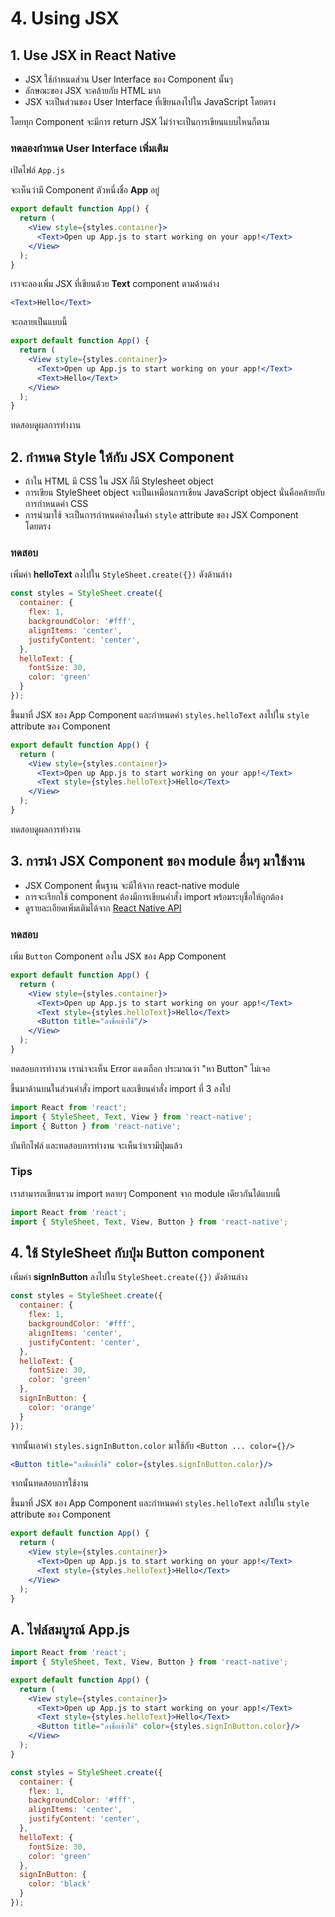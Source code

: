 
# 4. Using JSX

## 1. Use JSX in React Native

- JSX ใช้กำหนดส่วน User Interface ของ Component นั้นๆ 
- ลักษณะของ JSX จะคล้ายกับ HTML มาก 
- JSX จะเป็นส่วนของ User Interface ที่เขียนลงไปใน JavaScript โดยตรง 

โดยทุก Component จะมีการ return JSX ไม่ว่าจะเป็นการเขียนแบบไหนก็ตาม

### ทดลองกำหนด User Interface เพิ่มเติม

เปิดไฟล์ `App.js`

จะเห็นว่ามี Component ตัวหนึ่งชื่อ **App** อยู่

```jsx
export default function App() {
  return (
    <View style={styles.container}>
      <Text>Open up App.js to start working on your app!</Text>
    </View>
  );
}
```

เราจะลองเพิ่ม JSX ที่เขียนด้วย **Text** component ตามด้านล่าง

```jsx
<Text>Hello</Text>
```

จะกลายเป็นแบบนี้ 

```jsx
export default function App() {
  return (
    <View style={styles.container}>
      <Text>Open up App.js to start working on your app!</Text>
      <Text>Hello</Text>
    </View>
  );
}
```

ทดสอบดูผลการทำงาน

## 2. กำหนด Style ให้กับ JSX Component 

- ถ้าใน HTML มี CSS ใน JSX ก็มี Stylesheet object 
- การเขียน StyleSheet object จะเป็นเหมือนการเขียน JavaScript object นั่นคือคล้ายกับการกำหนดค่า CSS 
- การนำมาใช้ จะเป็นการกำหนดค่าลงในค่า `style` attribute ของ JSX Component โดยตรง

### ทดสอบ

เพิ่มค่า **helloText** ลงไปใน `StyleSheet.create({})` ดังด้านล่าง

```js
const styles = StyleSheet.create({
  container: {
    flex: 1,
    backgroundColor: '#fff',
    alignItems: 'center',
    justifyContent: 'center',
  },
  helloText: {
    fontSize: 30,
    color: 'green'
  }
});
```

ขึ้นมาที่ JSX ของ App Component และกำหนดค่า `styles.helloText` ลงไปใน `style` attribute ของ Component

```jsx
export default function App() {
  return (
    <View style={styles.container}>
      <Text>Open up App.js to start working on your app!</Text>
      <Text style={styles.helloText}>Hello</Text>
    </View>
  );
}
```

ทดสอบดูผลการทำงาน

## 3. การนำ JSX Component ของ module อื่นๆ มาใช้งาน

- JSX Component พื้นฐาน จะมีให้จาก react-native module 
- การจะเรียกใช้ component ต้องมีการเขียนคำสั่ง import พร้อมระบุชื่อให้ถูกต้อง 
- ดูรายละเอียดเพิ่มเติมได้จาก [React Native API](https://facebook.github.io/react-native/docs/activityindicator)


### ทดสอบ

เพิ่ม `Button` Component ลงใน JSX ของ App Component 

```jsx
export default function App() {
  return (
    <View style={styles.container}>
      <Text>Open up App.js to start working on your app!</Text>
      <Text style={styles.helloText}>Hello</Text>
      <Button title="ลงชื่อเข้าใช้"/>
    </View>
  );
}
```

ทดสอบการทำงาน เราน่าจะเห็น Error แดงเถือก ประมาณว่า "หา Button" ไม่เจอ 

ขึ้นมาด้านบนในส่วนคำสั่ง import และเขียนคำสั่ง import ที่ 3 ลงไป

```js
import React from 'react';
import { StyleSheet, Text, View } from 'react-native';
import { Button } from 'react-native';
```

บันทึกไฟล์ และทดสอบการทำงาน จะเห็นว่าเรามีปุ่มแล้ว 

### Tips

เราสามารถเขียนรวม import หลายๆ Component จาก module เดียวกันได้แบบนี้ 

```js
import React from 'react';
import { StyleSheet, Text, View, Button } from 'react-native';
```

## 4. ใช้ StyleSheet กับปุ่ม Button component 

เพิ่มค่า **signInButton** ลงไปใน `StyleSheet.create({})` ดังด้านล่าง

```js
const styles = StyleSheet.create({
  container: {
    flex: 1,
    backgroundColor: '#fff',
    alignItems: 'center',
    justifyContent: 'center',
  },
  helloText: {
    fontSize: 30,
    color: 'green'
  },
  signInButton: {
    color: 'orange'
  }
});
```

จากนั้นเอาค่า `styles.signInButton.color` มาใช้กับ `<Button ... color={}/>`

```jsx
<Button title="ลงชื่อเข้าใช้" color={styles.signInButton.color}/>
```

จากนั้นทดสอบการใช้งาน

ขึ้นมาที่ JSX ของ App Component และกำหนดค่า `styles.helloText` ลงไปใน `style` attribute ของ Component

```jsx
export default function App() {
  return (
    <View style={styles.container}>
      <Text>Open up App.js to start working on your app!</Text>
      <Text style={styles.helloText}>Hello</Text>
    </View>
  );
}
```

## A. ไฟล์สมบูรณ์ App.js 

```jsx
import React from 'react';
import { StyleSheet, Text, View, Button } from 'react-native';

export default function App() {
  return (
    <View style={styles.container}>
      <Text>Open up App.js to start working on your app!</Text>
      <Text style={styles.helloText}>Hello</Text>
      <Button title="ลงชื่อเข้าใช้" color={styles.signInButton.color}/>
    </View>
  );
}

const styles = StyleSheet.create({
  container: {
    flex: 1,
    backgroundColor: '#fff',
    alignItems: 'center',
    justifyContent: 'center',
  },
  helloText: {
    fontSize: 30,
    color: 'green'
  },
  signInButton: {
    color: 'black'
  }
});

```